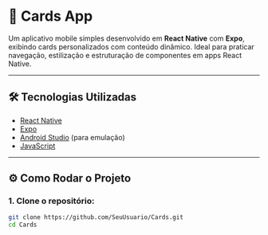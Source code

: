 # 📱 Cards App

Um aplicativo mobile simples desenvolvido em **React Native** com **Expo**, exibindo cards personalizados com conteúdo dinâmico. Ideal para praticar navegação, estilização e estruturação de componentes em apps React Native.

---

## 🛠️ Tecnologias Utilizadas

- [React Native](https://reactnative.dev/)
- [Expo](https://expo.dev/)
- [Android Studio](https://developer.android.com/studio) (para emulação)
- [JavaScript](https://developer.mozilla.org/en-US/docs/Web/JavaScript)

---

## ⚙️ Como Rodar o Projeto

### 1. Clone o repositório:
```bash
git clone https://github.com/SeuUsuario/Cards.git
cd Cards
